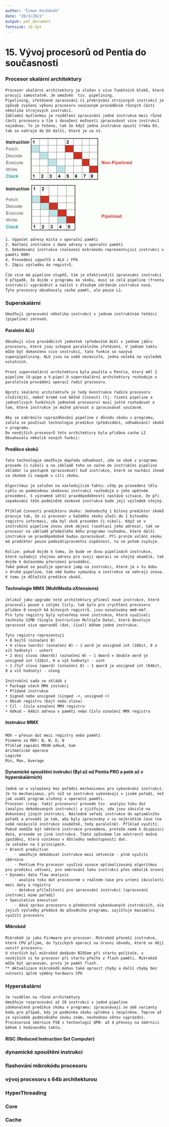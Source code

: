 ```yaml
---
author: "Šimon Kochánek"
date: "20/3/2021"
output: pdf_document
fontsize: 10.5pt
---
```


<style type="text/css">
  body{
    font-size: 10.5pt;
  }
</style>

# 15. Vývoj procesorů od Pentia do současnosti

### Procesor skalární architektury

    Procesor skalární architektury je složen z více funkčních bloků, které pracují samostatně. Je umožněn  tzv. pipelining.
    Pipelining, zřetězené zpracování či překrývání strojových instrukcí je způsob zvýšení výkonu procesoru současným prováděním různých částí několika strojových instrukcí. 
    Základní myšlenkou je rozdělení zpracování jedné instrukce mezi různé části procesoru a tím i dosažení možnosti zpracovávat více instrukcí najednou. To je řešeno, tak že když jedna instrukce opustí třeba EU, tak se nahraje do EU další, které je za ní.

![](images/ScalarProcessor.png)

    1. Výpočet adresy místa v operační paměti
    2. Načtení instrukce z dané adresy v operační paměti
    3. Dekódování instrukce (nalezení mikrokódu reprezentující instrukci v paměti ROM)
    4. Provedení výpočtů v ALU / FPU
    5. Zápis výsledku do registrů.

    Čím více má pipeline stupňů, tím je efektivnější zpracování instrukcí
    V případě, že dojde v programu ke skoku, musí se celá pipeline (fronta instrukcí) vyprázdnit a načíst s dlouhým zdržením instrukce nové.
    Tyto procesory obsahovaly cache pamět, ale pouze L1.

### Superskalární

    Umožňují zpracování několika instrukcí v jednom instrukčním řetězci (pipeline) zároveň. 

#### Paralelní ALU

    Obsahují více prováděcích jednotek (především ALU) v jednom jádru procesoru, které jsou schopné paralelního zřetězení. V jednom taktu může být dokončeno více instrukcí, tato funkce se nazývá superpipelining. ALU jsou na sobě nezávislé, jedna nečeká na výsledek ostatních.

    První superskalární architektura byla použita u Pentia, který měl 2 pipeline (U-pipe a V-pipe).U superskalární architektury rozhoduje o paralelním provádění operací řadič procesoru. 

    Oproti skalární architektuře je tedy konstrukce řadiče procesoru složitější, neboť kromě své běžné činnosti (tj. řízení pipeline a jednotlivých funkčních jednotek procesoru) musí ještě rozhodovat o tom, které instrukce je možné párovat a zpracovávat současně. 

    Aby se zabránilo vyprazdňování pipeline z důvodu skoku v programu, začala se používat technologie predikce (předvídání, odhadování) skoků v programu.
    Do novějších procesorů této architektury byla přidána cache L2
    Obsahovala několik nových funkcí:

#### Predikce skoků

    Tato technologie umožňuje dopředu odhadnout, zda se skok v programu provede či nikoli a na základě toho se začne do instrukční pipeline vkládat (a postupně zpracovávat) buď instrukce, které se nachází ihned za skokem či naopak v cíli skoku. 

    Algoritmus je založen na následujícím faktu: vždy po provedení těla cyklu se podmíněnou skokovou instrukcí rozhoduje o jeho opětném provedení. S významně větší pravděpodobností nastává situace, že při zopakování téže podmíněné skokové instrukce bude její výsledek stejný.

    Příklad činnosti prediktoru skoku: Jednoduchý 1 bitový prediktor skoků pracuje tak, že si procesor u každého skoku uloží do 1 bitového registru informaci, zda byl skok proveden či nikoli. Když se v instrukční pipeline znovu skok objeví (souhlasí jeho adresa), tak se procesor na základě předešlého běhu programu rozhodne, které další instrukce se pravděpodobně budou zpracovávat. Při prvním volání skoku má prediktor pouze padesátiprocentní úspěšnost, ta se potom zvyšuje.

    Kolize: pokud dojde k tomu, že bude ve dvou pipelinách instrukce, které vyžadují stejnou adresu pro svoji operaci ve stejný okamžik, tak dojde k dočasnému přerušení provádění.
    Také pokud se použije operace jump na instrukci, které je v tu dobu v druhé pipeline, tak obě budou vymazány a instrukce se nahrají znova. K tomu je důležitá predikce skoků.

#### Technologie MMX (MultiMedia eXtensions)

    Jelikož jako upgrade teté architektury přinesl nové instrukce, které pracovali pouze s celými čísly, tak bylo pro zrychlení procesoru přidáno 8 nových 64 bitových registrů, jsou označovány mm0-mm7. 
    Pro tyto registry byly vytvořeny nové instrukce, které využívali techniku SIMD (Single Instruction Multiple Data), která dovoluje zpracovat více operandů (dat, čísel) během jedné instrukce.

    Tyto registry reprezentují 
    • 8 bajtů (označení B)
    • 4 slova (words) (označení W) – 1 word je unsigned int (16bit, 0 a víš hodnoty) - ushort
    • 2 dvoj slova (dwords) (označení W) – 1 dword = double word je unsigned int (32bit, 0 a výš hodnoty) - uint
    • 1 čtyř slova (qword) (označení Q) – 1 qword je unsigned int (64bit, 0 a víš hodnoty) - ulong

    Instrukční sada se skládá z
    • Package všech MMX instukcí
    • Přidané instrukce
    • Signed nebo unsigned (singed -+, unsigned +)
    • Obsah registru (bajt nebo slova)
    • Cíl - číslo označení MMX registru
    • Odkud – 64bit adresa v paměti nebo číslo označení MMX registru

##### Instrukce MMX

    MOV – přesun dat mezi registry nebo pamětí
    Písmeno za MOV: B, W, D, Q 
    Příklad zapsání MOVW odkud, kam
    Aritmetické operace
    Logické
    Min, Max, Average

#### Dynamické spouštění instrukcí (Byl až od Pentia PRO a poté až v hyperskalárních)

    Jedná se o vylepšený bez pořádní mechanismus pro vykonávání instrukcí. 
    Je to mechanismus, při níž se instrukce vykonávají v jiném pořadí, než jak uvádí program uložený v operační paměti. 
    Procesor (resp. řadič procesoru) provede tzv. analýzu toku dat (analýzu dekódovaných instrukcí) a zjišťuje, zda jsou závislé na dokončení jiných instrukcí. Následně seřadí instrukce do optimálního pořadí a provádí je tak, aby byly zpracovány v co nejkratším čase (na sobě nezávislé instrukce souběžně, tedy paralelně). Příklad využití: Pokud nemůže být některá instrukce provedena, protože nemá k dispozici data, provede se jiná instrukce. Tímto způsobem lze odstranit možná zpoždění, která vzniknou v důsledku nedostupnosti dat.
    Je založen na 3 principech.
    • Branch prediction
        ◦ umožňuje dekódovat instrukce mezi větvením - plné využití sběrnice
        ◦ Pentium Pro procesor využívá vysoce optimalizovaný algoritmus pro predikci větvení, pro směrování toku instrukcí přes několik úrovní
    • Dynamic data flow analysis
        ◦ analýza toku dat procesorem v reálném čase pro určení závislostí mezi daty a registry
        ◦ detekce příležitostí pro zpracování instrukcí (zpracování instrukcí mimo pořadí)
    • Speculative execution
        ◦ dává zprávu procesoru o přednostně vykonávaných instrukcích, ale jejich výsledky předává do původního programu, zajišťuje maximální využití procesoru

#### Mikrokód

    Mikrokód je jako Firmware pro procesor. Mikrokód přenáší instrukce, které CPU přijme, do fyzických operací na úrovni obvodu, které se dějí uvnitř procesoru.
    U starších byl mikrokód dodáván BIOSem při startu počítače, u novějších si ho procesor při startu přečte z flash paměti. Mikrokód může být upravován, proto je pamět flash.
    ** Aktualizace mikrokódů mohou také opravit chyby a další chyby bez nutnosti úplné výměny hardwaru CPU

### Hyperskalární

    Je rozdělen na různé architektury
    Umožňuje rozpracování až 20 instrukcí v jedné pipeline
    zdokonalená predikce skoku v programu: zpracovávají se obě varianty kódu pro případ, kdy je podmínka skoku splněna i nesplněna. Teprve až je výsledek podmíněného skoku znám, nevhodnou větev vyprázdní.
    Procesorová sběrnice FSB s technologií QPB- až 4 přenosy na sběrnici během 1 hodinového taktu.

#### RISC (Reduced Instruction Set Computer)



### dynamické spouštění instrukcí

### flashování mikrokódu procesoru

### vývoj procesoru s 64b architekturou 

### HyperThreading

### Core

### Cache